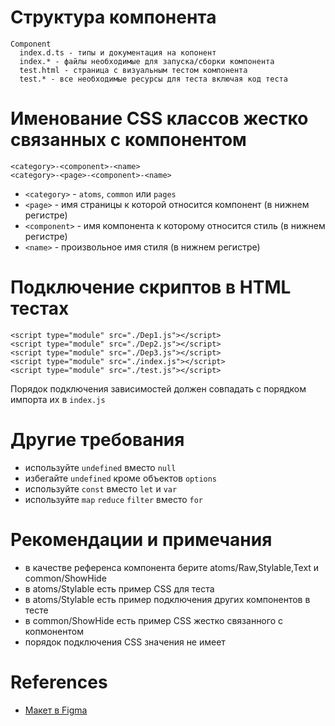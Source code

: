 # Структура компонента

```
Component
  index.d.ts - типы и документация на копонент
  index.* - файлы необходимые для запуска/сборки компонента
  test.html - страница с визуальным тестом компонента
  test.* - все необходимые ресурсы для теста включая код теста
```

# Именование CSS классов жестко связанных с компонентом

```
<category>-<component>-<name>
<category>-<page>-<component>-<name>
```

- `<category>` - `atoms`, `common` или `pages`
- `<page>` - имя страницы к которой относится компонент (в нижнем регистре)
- `<component>` - имя компонента к которому относится стиль (в нижнем регистре)
- `<name>` - произвольное имя стиля (в нижнем регистре)

# Подключение скриптов в HTML тестах

```
<script type="module" src="./Dep1.js"></script>
<script type="module" src="./Dep2.js"></script>
<script type="module" src="./Dep3.js"></script>
<script type="module" src="./index.js"></script>
<script type="module" src="./test.js"></script>
```

Порядок подключения зависимостей должен совпадать с порядком импорта их в `index.js`

# Другие требования

- используйте `undefined` вместо `null`
- избегайте `undefined` кроме объектов `options`
- используйте `const` вместо `let` и `var`
- используйте `map` `reduce` `filter` вместо `for`

# Рекомендации и примечания

- в качестве референса компонента берите atoms/Raw,Stylable,Text и common/ShowHide
- в atoms/Stylable есть пример CSS для теста
- в atoms/Stylable есть пример подключения других компонентов в тесте
- в common/ShowHide есть пример CSS жестко связанного с копмонентом
- порядок подключения CSS значения не имеет

# References

- [Макет в Figma](https://www.figma.com/design/gPLB0SIAEPWg8gx6wHU4QP/%D0%9D%D0%B5%D1%88%D0%B0%D1%85%D0%BC%D0%B0%D1%82%D1%8B?node-id=2145-1068&t=BirOLprSxjbJkFpw-1)
